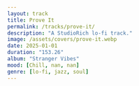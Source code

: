 ```yaml
---
layout: track
title: Prove It
permalink: /tracks/prove-it/
description: "A StudioRich lo-fi track."
image: /assets/covers/prove-it.webp
date: 2025-01-01
duration: "153.26"
album: "Stranger Vibes"
mood: [Chill, nan, nan]
genre: [lo-fi, jazz, soul]
---
```

